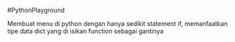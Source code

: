 #PythonPlayground

Membuat menu di python dengan hanya sedikit statement if, memanfaatkan tipe data dict yang di isikan function sebagai gantinya

